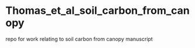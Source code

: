 # Thomas_et_al_soil_carbon_from_canopy
repo for work relating to soil carbon from canopy manuscript 
